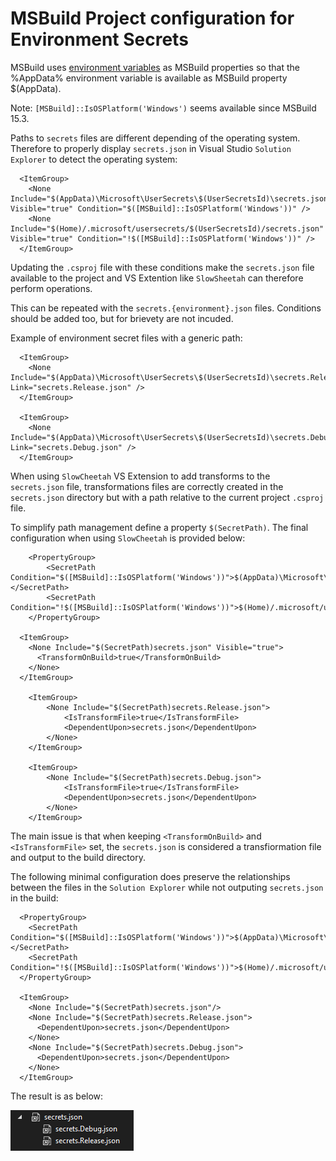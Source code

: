 # MSBuild Project configuration for Environment Secrets

MSBuild uses [environment variables](https://learn.microsoft.com/en-us/visualstudio/msbuild/how-to-use-environment-variables-in-a-build) as MSBuild properties so that the %AppData% environment variable is available as MSBuild property $(AppData).

Note: `[MSBuild]::IsOSPlatform('Windows')` seems available since MSBuild 15.3.

Paths to `secrets` files are different depending of the operating system. Therefore to properly display `secrets.json` in Visual Studio `Solution Explorer`  to detect the operating system:
```msbuild
  <ItemGroup>
	<None Include="$(AppData)\Microsoft\UserSecrets\$(UserSecretsId)\secrets.json" Visible="true" Condition="$([MSBuild]::IsOSPlatform('Windows'))" />
	<None Include="$(Home)/.microsoft/usersecrets/$(UserSecretsId)/secrets.json" Visible="true" Condition="!$([MSBuild]::IsOSPlatform('Windows'))" />
  </ItemGroup>
```

Updating the `.csproj` file with these conditions make the `secrets.json` file available to the project and VS Extention like `SlowSheetah` can therefore perform operations.

This can be repeated with the `secrets.{environment}.json` files.
Conditions should be added too, but for brievety are not incuded.

Example of environment secret files with a generic path:

```
  <ItemGroup>
    <None Include="$(AppData)\Microsoft\UserSecrets\$(UserSecretsId)\secrets.Release.json" Link="secrets.Release.json" />
  </ItemGroup>

  <ItemGroup>
    <None Include="$(AppData)\Microsoft\UserSecrets\$(UserSecretsId)\secrets.Debug.json" Link="secrets.Debug.json" />
  </ItemGroup>
```

When using `SlowCheetah` VS Extension to add transforms to the `secrets.json` file, transformations files are correctly created in the `secrets.json` directory but with a path relative to the current project `.csproj` file.

To simplify path management define a property `$(SecretPath)`.
The final configuration when using `SlowCheetah` is provided below:

```
	<PropertyGroup>
		<SecretPath Condition="$([MSBuild]::IsOSPlatform('Windows'))">$(AppData)\Microsoft\UserSecrets\$(UserSecretsId)\</SecretPath>
		<SecretPath Condition="!$([MSBuild]::IsOSPlatform('Windows'))">$(Home)/.microsoft/usersecrets/$(UserSecretsId)/</SecretPath>
	</PropertyGroup>
	
  <ItemGroup>
	<None Include="$(SecretPath)secrets.json" Visible="true">
	  <TransformOnBuild>true</TransformOnBuild>
	</None>
  </ItemGroup>

	<ItemGroup>
		<None Include="$(SecretPath)secrets.Release.json">
			<IsTransformFile>true</IsTransformFile>
			<DependentUpon>secrets.json</DependentUpon>
		</None>
	</ItemGroup>

	<ItemGroup>
		<None Include="$(SecretPath)secrets.Debug.json">
			<IsTransformFile>true</IsTransformFile>
			<DependentUpon>secrets.json</DependentUpon>
		</None>
	</ItemGroup>
```

The main issue is that when keeping `<TransformOnBuild>` and `<IsTransformFile>` set, the `secrets.json` is considered a transfiormation file and output to the build directory.

The following minimal configuration does preserve the relationships between the files in the `Solution Explorer` while not outputing `secrets.json` in the build:

```
  <PropertyGroup>
    <SecretPath Condition="$([MSBuild]::IsOSPlatform('Windows'))">$(AppData)\Microsoft\UserSecrets\$(UserSecretsId)\</SecretPath>
    <SecretPath Condition="!$([MSBuild]::IsOSPlatform('Windows'))">$(Home)/.microsoft/usersecrets/$(UserSecretsId)/</SecretPath>
  </PropertyGroup>
	
  <ItemGroup>
	<None Include="$(SecretPath)secrets.json"/>
	<None Include="$(SecretPath)secrets.Release.json">
	  <DependentUpon>secrets.json</DependentUpon>
	</None>
	<None Include="$(SecretPath)secrets.Debug.json">
      <DependentUpon>secrets.json</DependentUpon>
	</None>
  </ItemGroup>
```

The result is as below:

[![Secrets in Solution Explorer](./docs/assets/VSSolutionExplorerSecrets.png)](https://github.com/CHRYSALIT/Extensions.UserSecrets/blob/92c8449d439859d7ca37b927577f326ce943b096/docs/assets/VSSolutionExplorerSecrets.png)


